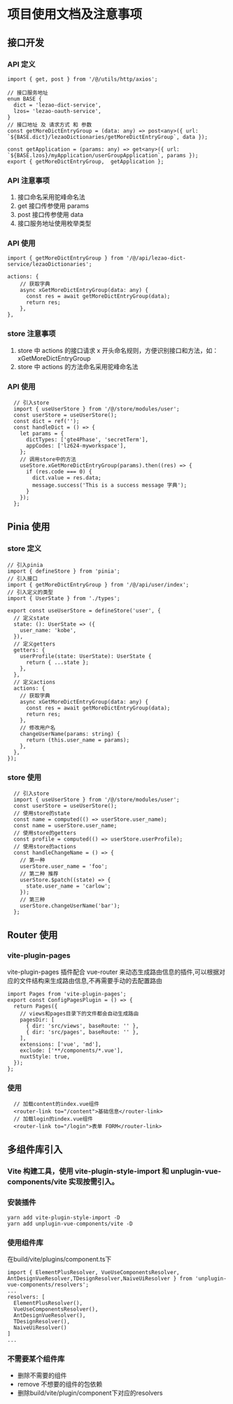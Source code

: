 # 项目使用文档及注意事项

## 接口开发

### API 定义

```
import { get, post } from '/@/utils/http/axios';

// 接口服务地址
enum BASE {
  dict = 'lezao-dict-service',
  lzos= 'lezao-oauth-service',
}
// 接口地址 及 请求方式 和 参数
const getMoreDictEntryGroup = (data: any) => post<any>({ url: `${BASE.dict}/lezaoDictionaries/getMoreDictEntryGroup`, data });

const getApplication = (params: any) => get<any>({ url: `${BASE.lzos}/myApplication/userGroupApplication`, params });
export { getMoreDictEntryGroup,  getApplication };

```

### API 注意事项

1. 接口命名采用驼峰命名法
2. get 接口传参使用 params
3. post 接口传参使用 data
4. 接口服务地址使用枚举类型

### API 使用

```
import { getMoreDictEntryGroup } from '/@/api/lezao-dict-service/lezaoDictionaries';

actions: {
    // 获取字典
    async xGetMoreDictEntryGroup(data: any) {
      const res = await getMoreDictEntryGroup(data);
      return res;
    },
},
```

### store 注意事项

1. store 中 actions 的接口请求 x 开头命名规则，方便识别接口和方法，如：xGetMoreDictEntryGroup
2. store 中 actions 的方法命名采用驼峰命名法

### API 使用

```
  // 引入store
  import { useUserStore } from '/@/store/modules/user';
  const userStore = useUserStore();
  const dict = ref('');
  const handleDict = () => {
    let params = {
      dictTypes: ['gte4Phase', 'secretTerm'],
      appCodes: ['lz624-myworkspace'],
    };
    // 调用store中的方法
    useStore.xGetMoreDictEntryGroup(params).then((res) => {
      if (res.code === 0) {
        dict.value = res.data;
        message.success('This is a success message 字典');
      }
    });
  };

```

## Pinia 使用

### store 定义

```
// 引入pinia
import { defineStore } from 'pinia';
// 引入接口
import { getMoreDictEntryGroup } from '/@/api/user/index';
// 引入定义的类型
import { UserState } from './types';

export const useUserStore = defineStore('user', {
  // 定义state
  state: (): UserState => ({
    user_name: 'kobe',
  }),
  // 定义getters
  getters: {
    userProfile(state: UserState): UserState {
      return { ...state };
    },
  },
  // 定义actions
  actions: {
    // 获取字典
    async xGetMoreDictEntryGroup(data: any) {
      const res = await getMoreDictEntryGroup(data);
      return res;
    },
    // 修改用户名
    changeUserName(params: string) {
      return (this.user_name = params);
    },
  },
});

```

### store 使用

```
  // 引入store
  import { useUserStore } from '/@/store/modules/user';
  const userStore = useUserStore();
  // 使用store的state
  const name = computed(() => userStore.user_name);
  const name = userStore.user_name;
  // 使用store的getters
  const profile = computed(() => userStore.userProfile);
  // 使用store的actions
  const handleChangeName = () => {
    // 第一种
    userStore.user_name = 'foo';
    // 第二种 推荐
    userStore.$patch((state) => {
      state.user_name = 'carlow';
    });
    // 第三种
    userStore.changeUserName('bar');
  };

```

## Router 使用

### vite-plugin-pages

vite-plugin-pages 插件配合 vue-router 来动态生成路由信息的插件,可以根据对应的文件结构来生成路由信息,不再需要手动的去配置路由

```
import Pages from 'vite-plugin-pages';
export const ConfigPagesPlugin = () => {
  return Pages({
    // views和pages目录下的文件都会自动生成路由
    pagesDir: [
      { dir: 'src/views', baseRoute: '' },
      { dir: 'src/pages', baseRoute: '' },
    ],
    extensions: ['vue', 'md'],
    exclude: ['**/components/*.vue'],
    nuxtStyle: true,
  });
};

```

### 使用

```
  // 加载content的index.vue组件
  <router-link to="/content">基础信息</router-link>
  // 加载login的index.vue组件
  <router-link to="/login">表单 FORM</router-link>
```

## 多组件库引入
### Vite 构建工具，使用 vite-plugin-style-import 和 unplugin-vue-components/vite 实现按需引入。

### 安装插件
```
yarn add vite-plugin-style-import -D
yarn add unplugin-vue-components/vite -D
```

### 使用组件库
在build/vite/plugins/component.ts下
```
import { ElementPlusResolver, VueUseComponentsResolver, AntDesignVueResolver,TDesignResolver,NaiveUiResolver } from 'unplugin-vue-components/resolvers';
...
resolvers: [
  ElementPlusResolver(),
  VueUseComponentsResolver(),
  AntDesignVueResolver(),
  TDesignResolver(),
  NaiveUiResolver()
]
...

```
### 不需要某个组件库
- 删除不需要的组件
- remove 不想要的组件的包依赖
- 删除build/vite/plugin/component下对应的resolvers